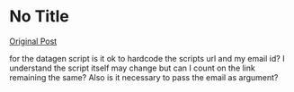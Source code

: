 # No Title

[Original Post](https://discourse.onlinedegree.iitm.ac.in/t/164277/424)

<p>for the datagen script is it ok to hardcode the scripts url and my email id? I understand the script itself may change but can I count on the link remaining the same? Also is it necessary to pass the email as argument?</p>